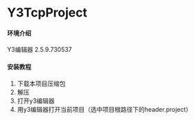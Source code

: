 # Y3TcpProject

#### 环境介绍
Y3编辑器 2.5.9.730537

#### 安装教程
1.  下载本项目压缩包
2.  解压
3.  打开y3编辑器
4.  用y3编辑器打开当前项目（选中项目根路径下的header.project）

